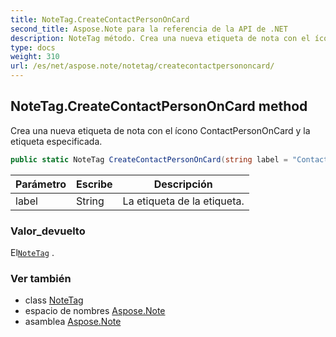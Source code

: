 ```yaml
---
title: NoteTag.CreateContactPersonOnCard
second_title: Aspose.Note para la referencia de la API de .NET
description: NoteTag método. Crea una nueva etiqueta de nota con el ícono ContactPersonOnCard y la etiqueta especificada.
type: docs
weight: 310
url: /es/net/aspose.note/notetag/createcontactpersononcard/
---
```

## NoteTag.CreateContactPersonOnCard method

Crea una nueva etiqueta de nota con el ícono ContactPersonOnCard y la etiqueta especificada.

```csharp
public static NoteTag CreateContactPersonOnCard(string label = "Contact")
```

| Parámetro | Escribe | Descripción |
| --- | --- | --- |
| label | String | La etiqueta de la etiqueta. |

### Valor_devuelto

El[`NoteTag`](../) .

### Ver también

* class [NoteTag](../)
* espacio de nombres [Aspose.Note](../../notetag/)
* asamblea [Aspose.Note](../../../)


